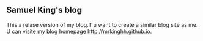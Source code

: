 ## Samuel King's blog
This a relase version of my blog.If u want to create a similar blog site as me. U can visite my blog homepage http://mrkinghh.github.io.
